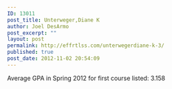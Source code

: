 ```yaml
---
ID: 13011
post_title: Unterweger,Diane K
author: Joel DesArmo
post_excerpt: ""
layout: post
permalink: http://effrtlss.com/unterwegerdiane-k-3/
published: true
post_date: 2012-11-02 20:54:09
---
```

<p>Average GPA in Spring 2012 for first course listed: 3.158</p>